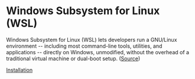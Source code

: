 # Windows Subsystem for Linux (WSL)

Windows Subsystem for Linux (WSL) lets developers run a GNU/Linux environment -- including most command-line tools, utilities, and applications -- directly on Windows, unmodified, without the overhead of a traditional virtual machine or dual-boot setup. ([Source](https://learn.microsoft.com/en-us/windows/wsl/))

[Installation](https://learn.microsoft.com/en-us/windows/wsl/install)